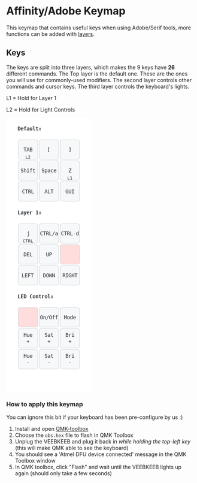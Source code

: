 # Affinity/Adobe Keymap

This keymap that contains useful keys when using Adobe/Serif tools, more functions can be added with [layers](https://thomasbaart.nl/2018/12/06/qmk-basics-how-to-add-a-layer-to-your-keymap/).
## Keys

The keys are split into three layers, which makes the 9 keys have **26** different commands. The Top layer is the default one. These are the ones you will use for commonly-used modifiers. The second layer controls other commands and cursor keys. The third layer controls the keyboard's lights.

L1 = Hold for Layer 1

L2 = Hold for Light Controls

![keymap](./affinity.png)

### How to apply this keymap
  
You can ignore this bit if your keyboard has been pre-configure by us :)

  1) Install and open [QMK-toolbox](https://github.com/qmk/qmk_toolbox/releases)
  2) Choose the `obs.hex` file to flash in QMK Toolbox
  3) Unplug the VEEBKEEB and plug it back in *while holding the top-left key* (this will make QMK able to see the keyboard)
  4) You should see a 'Atmel DFU device connected' message in the QMK Toolbox window
  5) In QMK toolbox, click "Flash" and wait until the VEEBKEEB lights up again (should only take a few seconds)
